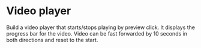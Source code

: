 # Video player

Build a video player that starts/stops playing by preview click.
It displays the progress bar for the video.
Video can be fast forwarded by 10 seconds in both directions and reset to the start.
